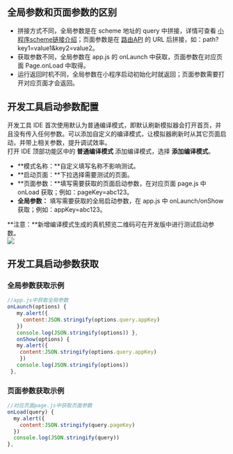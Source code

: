 ## 全局参数和页面参数的区别
- 拼接方式不同，全局参数是在 scheme 地址的 query 中拼接，详情可查看 [小程序scheme链接介绍](https://opendocs.alipay.com/support/01rb18)；页面参数是在 [路由API](https://opendocs.alipay.com/mini/api/zwi8gx) 的 URL 后拼接，如：path?key1=value1&key2=value2。
- 获取参数不同，全局参数在 app.js 的 onLaunch 中获取，页面参数在对应页面 Page.onLoad 中取得。
- 运行返回时机不同，全局参数在小程序启动初始化时就返回；页面参数需要打开对应页面才会返回。 

## 开发工具启动参数配置
开发工具 IDE 首次使用默认为普通编译模式，即默认刷新模拟器会打开首页，并且没有传入任何参数。可以添加自定义的编译模式，让模拟器刷新时从其它页面启动，并带上相关参数，提升调试效率。<br />打开 IDE 顶部功能区中的 **普通编译模式** 添加编译模式，选择 **添加编译模式**。

- **模式名称：**自定义填写名称不影响测试。
- **启动页面：**下拉选择需要测试的页面。
- **页面参数：**填写需要获取的页面启动参数，在对应页面 page.js 中 onLoad 获取；例如：pageKey=abc123。
- **全局参数：** 填写需要获取的全局启动参数，在 app.js 中 onLaunch/onShow 获取；例如：appKey=abc123。 

**注意：**新增编译模式生成的真机预览二维码可在开发版中进行测试启动参数。<br />![](https://gw.alipayobjects.com/zos/sptworksff_prod/227c0cdf-6b80-4fc9-8d60-70bc4de6fd9b.png#align=left&display=inline&height=414&margin=%5Bobject%20Object%5D&originHeight=414&originWidth=587&status=done&style=none&width=587)

## 开发工具启动参数获取

### 全局参数获取示例
```javascript
//app.js中获取全局参数
onLaunch(options) {
   my.alert({
     content:JSON.stringify(options.query.appKey)
   })   
   console.log(JSON.stringify(options)) }, 
   onShow(options) {
   my.alert({    
    content:JSON.stringify(options.query.appKey)  
    })  
   console.log(JSON.stringify(options)) 
 },
```

### 页面参数获取示例
```javascript
//对应页面page.js中获取页面参数
onLoad(query) {   
  my.alert({ 
    content:JSON.stringify(query.pageKey)
  })  
  console.log(JSON.stringify(query)) 
},
```
 <br /> 
